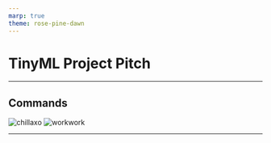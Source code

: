 ```yaml
---
marp: true
theme: rose-pine-dawn
---
```


# TinyML Project Pitch

---

## Commands

![chillaxo](assets/relaxo.png)
![workwork](assets/work_work.jpg)

---
